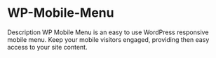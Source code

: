 # WP-Mobile-Menu
 Description  WP Mobile Menu is an easy to use WordPress responsive mobile menu. Keep your mobile visitors engaged, providing then easy access to your site content.
